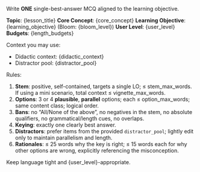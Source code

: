 Write **ONE** single-best-answer MCQ aligned to the learning objective.

**Topic**: {lesson_title}
**Core Concept**: {core_concept}
**Learning Objective**: {learning_objective} (Bloom: {bloom_level})
**User Level**: {user_level}
**Budgets**: {length_budgets}

Context you may use:
- Didactic context: {didactic_context}
- Distractor pool: {distractor_pool}

Rules:
1) **Stem**: positive, self-contained, targets a single LO; ≤ stem_max_words. If using a mini scenario, total context ≤ vignette_max_words.
2) **Options**: 3 or 4 **plausible**, **parallel** options; each ≤ option_max_words; same content class; logical order.
3) **Bans**: no “All/None of the above”, no negatives in the stem, no absolute qualifiers, no grammatical/length cues, no overlaps.
4) **Keying**: exactly one clearly best answer.
5) **Distractors**: prefer items from the provided `distractor_pool`; lightly edit only to maintain parallelism and length.
6) **Rationales**: ≤ 25 words why the key is right; ≤ 15 words each for why other options are wrong, explicitly referencing the misconception.

Keep language tight and {user_level}-appropriate.
